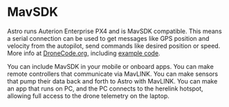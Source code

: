 # MavSDK

Astro runs Auterion Enterprise PX4 and is MavSDK compatible. This means a serial connection can be used to get messages like GPS position and velocity from the autopilot, send commands like desired position or speed. More info at [DroneCode.org](https://www.dronecode.org/), including [example code](https://github.com/mavlink/MAVSDK-Python/tree/e16c5d86fe8c70046e20ea833ba529324cece594/examples).

You can include MavSDK in your mobile or onboard apps. You can make remote controllers that communicate via MavLINK. You can make sensors that pump their data back and forth to Astro with MavLINK. You can make an app that runs on PC, and the PC connects to the herelink hotspot, allowing full access to the drone telemetry on the laptop.
